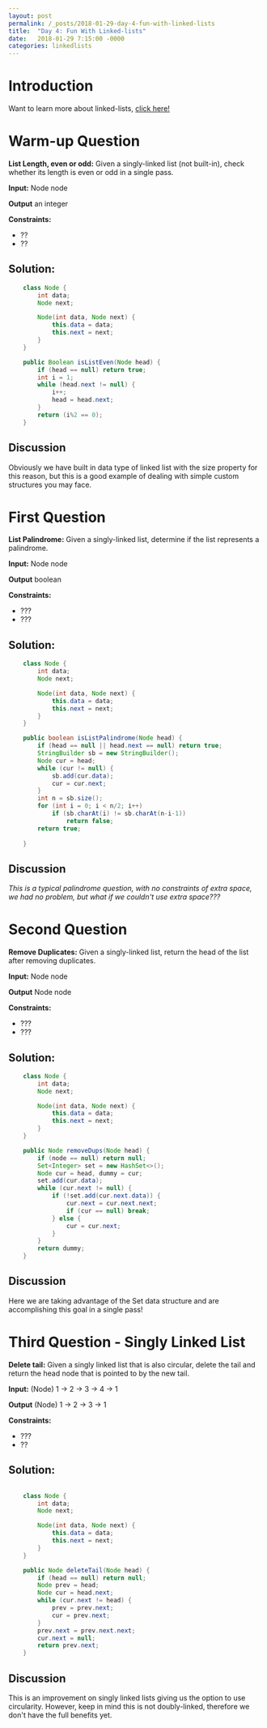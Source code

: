 ```yaml
---
layout: post
permalink: /_posts/2018-01-29-day-4-fun-with-linked-lists
title:  "Day 4: Fun With Linked-lists"
date:   2018-01-29 7:15:00 -0000
categories: linkedlists
---
```


# Introduction
Want to learn more about linked-lists, [click here!](../interview/resources)


# Warm-up Question
**List Length, even or odd:** Given a singly-linked list (not built-in), check whether its length is even or odd in a single pass. 

**Input:** Node node

**Output** an integer

**Constraints:** 
*   ??
*   ??

## Solution:

```java
    class Node {
        int data;
        Node next;

        Node(int data, Node next) {
            this.data = data;
            this.next = next;
        }
    }

    public Boolean isListEven(Node head) {
        if (head == null) return true;
        int i = 1;
        while (head.next != null) {
            i++;
            head = head.next;
        }
        return (i%2 == 0);
    }

```

## Discussion
Obviously we have built in data type of linked list with the size property for this reason, but this is a good example of dealing with simple custom structures you may face.


# First Question
**List Palindrome:** Given a singly-linked list, determine if the list represents a palindrome.

**Input:** Node node

**Output** boolean

**Constraints:** 
*	???
*	???

## Solution:
```java
    class Node {
        int data;
        Node next;

        Node(int data, Node next) {
            this.data = data;
            this.next = next;
        }
    }

    public boolean isListPalindrome(Node head) {
        if (head == null || head.next == null) return true;
        StringBuilder sb = new StringBuilder();
        Node cur = head;
        while (cur != null) {
            sb.add(cur.data);
            cur = cur.next;
        }
        int n = sb.size();
        for (int i = 0; i < n/2; i++) 
            if (sb.charAt(i) != sb.charAt(n-i-1)) 
                return false;
        return true;
        
    }

```

## Discussion

*This is a typical palindrome question, with no constraints of extra space, we had no problem, but what if we couldn't use extra space???*

# Second Question
**Remove Duplicates:** Given a singly-linked list, return the head of the list after removing duplicates.

**Input:** Node node

**Output** Node node

**Constraints:** 
*	???
*	???

## Solution:
```java
    class Node {
        int data;
        Node next;

        Node(int data, Node next) {
            this.data = data;
            this.next = next;
        }
    }

    public Node removeDups(Node head) {
        if (node == null) return null;
        Set<Integer> set = new HashSet<>();
        Node cur = head, dummy = cur;
        set.add(cur.data);
        while (cur.next != null) {
            if (!set.add(cur.next.data)) {
                cur.next = cur.next.next;
                if (cur == null) break;
            } else {
                cur = cur.next;
            }
        }
        return dummy;
    }

```

## Discussion
Here we are taking advantage of the Set data structure and are accomplishing this goal in a single pass!



# Third Question - Singly Linked List
**Delete tail:** Given a singly linked list that is also circular, delete the tail and return the head node that is pointed to by the new tail.

**Input:** (Node) 1 -> 2 -> 3 -> 4 -> 1

**Output** (Node) 1 -> 2 -> 3 -> 1

**Constraints:** 
*	???
*	??

## Solution:
```java

    class Node {
        int data;
        Node next;

        Node(int data, Node next) {
            this.data = data;
            this.next = next;
        }
    }

    public Node deleteTail(Node head) {
        if (head == null) return null;
        Node prev = head;
        Node cur = head.next;
        while (cur.next != head) {
            prev = prev.next;    
            cur = prev.next;
        }
        prev.next = prev.next.next;
        cur.next = null;
        return prev.next;
    }

```


## Discussion
This is an improvement on singly linked lists giving us the option to use circularity.
However, keep in mind this is not doubly-linked, therefore we don't have the full benefits yet.
